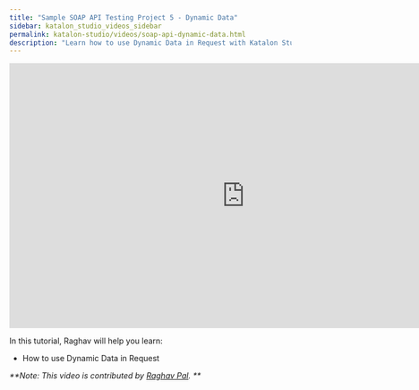 ```yaml
---
title: "Sample SOAP API Testing Project 5 - Dynamic Data"
sidebar: katalon_studio_videos_sidebar
permalink: katalon-studio/videos/soap-api-dynamic-data.html
description: "Learn how to use Dynamic Data in Request with Katalon Studio"
---
```

<iframe width="840" height="473" src="https://www.youtube.com/embed/oFt4tFQ_eYc" frameborder="0" allow="autoplay; encrypted-media" allowfullscreen="">&nbsp;</iframe>


In this tutorial, Raghav will help you learn:

* How to use Dynamic Data in Request

_**Note: This video is contributed by [Raghav Pal](https://www.youtube.com/channel/UCTt7pyY-o0eltq14glaG5dg). **_
